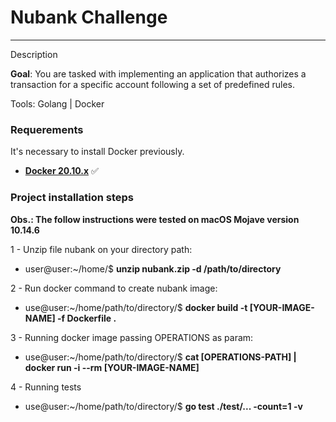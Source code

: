 # Nubank Challenge

---
Description

**Goal**: You are tasked with implementing an application that authorizes a transaction for a specific account following a set of predefined rules.


Tools: Golang | Docker

### Requerements ###

It's necessary to install Docker previously. 

* **[Docker 20.10.x](https://docs.docker.com)** :white_check_mark:

### Project installation steps ###

**Obs.: The follow instructions were tested on macOS Mojave version 10.14.6**

1 - Unzip file nubank on your directory path:
  - user@user:~/home/$ **unzip nubank.zip -d /path/to/directory**

2 - Run docker command to create nubank image:
  - use@user:~/home/path/to/directory/$ **docker build -t [YOUR-IMAGE-NAME] -f Dockerfile .**

3 - Running docker image passing OPERATIONS as param:
  - use@user:~/home/path/to/directory/$ **cat [OPERATIONS-PATH] | docker run -i --rm [YOUR-IMAGE-NAME]**

4 - Running tests
  - use@user:~/home/path/to/directory/$ **go test ./test/... -count=1 -v**
